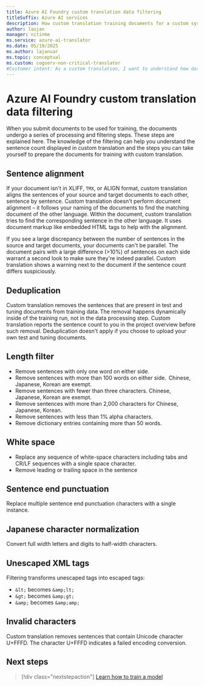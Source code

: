 ```yaml
---
title: Azure AI Foundry custom translation data filtering
titleSuffix: Azure AI services
description: How custom translation training documents for a custom system undergo a series of processing and filtering steps.
author: laujan
manager: nitinme
ms.service: azure-ai-translator
ms.date: 05/19/2025
ms.author: lajanuar
ms.topic: conceptual
ms.custom: cogserv-non-critical-translator
#Customer intent: As a custom translation, I want to understand how data is filtered before training a model.
---
```


# Azure AI Foundry custom translation data filtering

When you submit documents to be used for training, the documents undergo a series of processing and filtering steps. These steps are explained here. The knowledge of the filtering can help you understand the sentence count displayed in custom translation and the steps you can take yourself to prepare the documents for training with custom translation.

## Sentence alignment

If your document isn't in XLIFF, `TMX`, or ALIGN format, custom translation aligns the sentences of your source and target documents to each other, sentence by sentence. Custom translation doesn't perform document alignment – it follows your naming of the documents to find the matching document of the other language. Within the document, custom translation tries to find the corresponding sentence in the other language. It uses document markup like embedded HTML tags to help with the alignment.

If you see a large discrepancy between the number of sentences in the source and target documents, your documents can't be parallel. The document pairs with a large difference (>10%) of sentences on each side warrant a second look to make sure they're indeed parallel. Custom translation shows a warning next to the document if the sentence count differs suspiciously.

## Deduplication

Custom translation removes the sentences that are present in test and tuning documents from training data. The removal happens dynamically inside of the training run, not in the data processing step. Custom translation reports the sentence count to you in the project overview before such removal. Deduplication doesn't apply if you choose to upload your own test and tuning documents.

## Length filter

* Remove sentences with only one word on either side.
* Remove sentences with more than 100 words on either side.  Chinese, Japanese, Korean are exempt.
* Remove sentences with fewer than three characters. Chinese, Japanese, Korean are exempt.
* Remove sentences with more than 2,000 characters for Chinese, Japanese, Korean.
* Remove sentences with less than 1% alpha characters.
* Remove dictionary entries containing more than 50 words.

## White space

* Replace any sequence of white-space characters including tabs and CR/LF sequences with a single space character.
* Remove leading or trailing space in the sentence

## Sentence end punctuation

Replace multiple sentence end punctuation characters with a single instance.

## Japanese character normalization

Convert full width letters and digits to half-width characters.

## Unescaped XML tags

Filtering transforms unescaped tags into escaped tags:
* `&lt;` becomes `&amp;lt;`
* `&gt;` becomes `&amp;gt;`
* `&amp;` becomes `&amp;amp;`

## Invalid characters

Custom translation removes sentences that contain Unicode character U+FFFD. The character U+FFFD indicates a failed encoding conversion.

## Next steps

> [!div class="nextstepaction"]
> [Learn how to train a model](../how-to/train-model.md)
